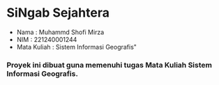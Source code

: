 # SiNgab Sejahtera
- Nama        : Muhammd Shofi Mirza
- NIM         : 221240001244
- Mata Kuliah : Sistem Informasi Geografis"

### Proyek ini dibuat guna memenuhi tugas Mata Kuliah Sistem Informasi Geografis.


